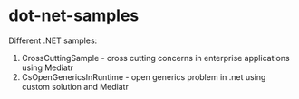 # dot-net-samples
Different .NET samples:
1. CrossCuttingSample - cross cutting concerns in enterprise applications using Mediatr
2. CsOpenGenericsInRuntime - open generics problem in .net using custom solution and Mediatr
